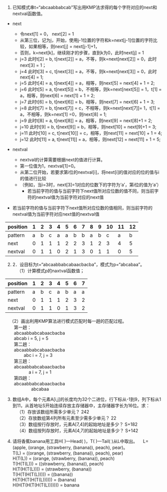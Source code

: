1. 已知模式串t=“abcaabbabcab”写出用KMP法求得的每个字符对应的next和nextval函数值。    
- next
  - 令next[1] = 0， next[2] = 1
  - 从第三位，记为j，开始，使用j-1位置的字符和k=next[j-1]位置的字符比较，如果相等，则next[j] = next[j-1]+1，
  - 否则，k=next[k]，继续刚才的步骤，直到k为0，此时next[j] = 1
  - j=3    此时t[2] = b, t[next[2]] = a，不等，则k=next[next[2]] = 0，此时next[3] = 1；
  - j=4    此时t[3] = c, t[next[3]] = a，不等，则k=next[next[3]] = 0，此时next[4] = 1;
  - j=5    此时t[4] = a, t[next[4]] = a，相等，则next[5] = next[4] + 1 = 2;
  - j=6    此时t[5] = a, t[next[5]] = b，不相等，则k=next[next[5]] = 1，t[1] = a，相等，则next[6] = next[1] + 1 = 2;
  - j=7    此时t[6] = b, t[next[6]] = b，相等，则next[7] = next[6] + 1 = 3;
  - j=8    此时t[7] = b, t[next[7]] = c，不相等，则k=next[next[7]]= 1，t[1] = a，不相等，则k=next[1] =0，则next[8] = 1;
  - j=9    此时t[8] = a, t[next[8]] = a，相等，则next[9] = next[8]+1 = 2;
  - j=10   此时t[9] = b, t[next[9]] = b，相等，则next[10] = next[9]+1 = 3;
  - j=11   此时t[10] = c, t[next[10]] = c，相等，则next[11] = next[10] + 1 = 4;
  - j=12   此时t[11] = a, t[next[11]] = a，相等，则next[12] = next[11] + 1 = 5;
 
- nextval
  - nextval的计算需要根据next的值进行计算。
  - 第一位值为1，nextval[1]=0。
  - 从第二位开始，若要求第i位的nextval[i]，将next[i]的值对应的位的值与i的值进行比较
  - （例如，当i=3时，next[3]=1对应的位数下的字符为‘a’，第i位的值为‘a’）
    - 若当前字符的值与当前字符下next值所对应位数的值不同，则当前字符的nextval值为当前字符对应的next值
- 若当前字符的值与当前字符下next值所对应位数的值相同，则当前字符的nextval值为当前字符对应next值的nextval值    

| position | 1 | 2 | 3 | 4 | 5 | 6 | 7 | 8 | 9 | 10 | 11 | 12 |
|----------|---|---|---|---|---|---|---|---|---|----|----|----|
| pattern  | a | b | c | a | a | b | b | a | b | c  | a  | b  |
| next     | 0 | 1 | 1 | 1 | 2 | 2 | 3 | 1 | 2 | 3  | 4  | 5  |
| nextval  | 0 | 1 | 1 | 0 | 2 | 1 | 3 | 0 | 1 | 1  | 0  | 5  |

2. 2．设目标为t=“abcaabbabcabaacbacba”，模式为p=“abcabaa”。    
&emsp;（1）计算模式p的naxtval函数值；   

| position | 1 | 2 | 3 | 4 | 5 | 6 | 7 |
|----------|---|---|---|---|---|---|---|
| pattern  | a | b | c | a | b | a | a |
| next     | 0 | 1 | 1 | 1 | 2 | 3 | 2 |
| nextval  | 0 | 1 | 1 | 0 | 1 | 3 | 2 |

&emsp;（2）画出利用KMP算法进行模式匹配时每一趟的匹配过程。   
&emsp;&emsp;第一趟：  
&emsp;&emsp;abcaabbabcabaacbacba  
&emsp;&emsp;abcab i = 5, j = 5  
&emsp;&emsp;第二趟：  
&emsp;&emsp;abcaabbabcabaacbacba  
&emsp;&emsp;&nbsp;&nbsp;&nbsp;&nbsp;&nbsp;&nbsp;&nbsp;&nbsp;abc i = 7, j = 3  
&emsp;&emsp;第三趟：  
&emsp;&emsp;abcaabbabcabaacbacba  
&emsp;&emsp;&nbsp;&nbsp;&nbsp;&nbsp;&nbsp;&nbsp;&nbsp;&nbsp;&nbsp;&nbsp;&nbsp;&nbsp;a i = 7, j = 1  
&emsp;&emsp;第四趟：  
&emsp;&emsp;abcaabbabcabaacbacba  
&emsp;&emsp;&nbsp;&nbsp;&nbsp;&nbsp;&nbsp;&nbsp;&nbsp;&nbsp;&nbsp;&nbsp;&nbsp;&nbsp;&nbsp; abcabaa


3. 数组A中，每个元素A[i,j]的长度均为32个二进位，行下标从-1到9，列下标从1到11，从首地址S开始连续存放主存储器中，主存储器字长为16位。求：  
&emsp;（1）存放该数组所需多少单元？  242  
&emsp;（2）存放数组第4列所有元素至少需多少单元？  22  
&emsp;（3）数组按行存放时，元素A[7,4]的起始地址是多少？  S+182  
&emsp;（4）数组按列存放时，元素A[4,7]的起始地址是多少？  S+142

4. 请将香蕉banana用工具H( )—Head( )，T( )—Tail( )从L中取出。
&emsp;L=(apple, (orange, (strawberry, (banana)), peach), pear)。  
T(L) = ((orange, (strawberry, (banana)), peach), pear)  
H(T(L)) = (orange, (strawberry, (banana)), peach)  
T(H(T(L))) = ((strawberry, (banana)), peach)  
H(T(H(T(L)))) = (strawberry, (banana))  
T(H(T(H(T(L))))) = ((banana))  
H(T(H(T(H(T(L)))))) = (banana)  
H(H(T(H(T(H(T(L))))))) = banana  